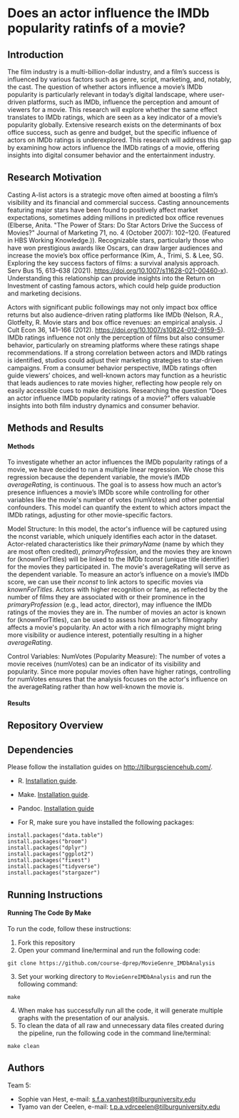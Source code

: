 # Does an actor influence the IMDb popularity ratinfs of a movie?
## Introduction
The film industry is a multi-billion-dollar industry, and a film’s success is influenced by various factors such as genre, script, marketing, and, notably, the cast. The question of whether actors influence a movie’s IMDb popularity is particularly relevant in today’s digital landscape, where user-driven platforms, such as IMDb, influence the perception and amount of viewers for a movie. This research will explore whether the same effect translates to IMDb ratings, which are seen as a key indicator of a movie’s popularity globally. Extensive research exists on the determinants of box office success, such as genre and budget, but the specific influence of actors on IMDb ratings is underexplored. This research will address this gap by examining how actors influence the IMDb ratings of a movie, offering insights into digital consumer behavior and the entertainment industry.

## Research Motivation
Casting A-list actors is a strategic move often aimed at boosting a film’s visibility and its financial and commercial success. Casting announcements featuring major stars have been found to positively affect market expectations, sometimes adding millions in predicted box office revenues (Elberse, Anita. "The Power of Stars: Do Star Actors Drive the Success of Movies?" Journal of Marketing 71, no. 4 (October 2007): 102–120. (Featured in HBS Working Knowledge.)). Recognizable stars, particularly those who have won prestigious awards like Oscars, can draw larger audiences and increase the movie’s box office performance (Kim, A., Trimi, S. & Lee, SG. Exploring the key success factors of films: a survival analysis approach. Serv Bus 15, 613–638 (2021). https://doi.org/10.1007/s11628-021-00460-x). Understanding this relationship can provide insights into the Return on Investment of casting famous actors, which could help guide production and marketing decisions.

Actors with significant public followings may not only impact box office returns but also audience-driven rating platforms like IMDb (Nelson, R.A., Glotfelty, R. Movie stars and box office revenues: an empirical analysis. J Cult Econ 36, 141–166 (2012). https://doi.org/10.1007/s10824-012-9159-5). IMDb ratings influence not only the perception of films but also consumer behavior, particularly on streaming platforms where these ratings shape recommendations. If a strong correlation between actors and IMDb ratings is identified, studios could adjust their marketing strategies to star-driven campaigns. From a consumer behavior perspective, IMDb ratings often guide viewers’ choices, and well-known actors may function as a heuristic that leads audiences to rate movies higher, reflecting how people rely on easily accessible cues to make decisions. Researching the question “Does an actor influence IMDb popularity ratings of a movie?” offers valuable insights into both film industry dynamics and consumer behavior.

## Methods and Results
#### Methods
To investigate whether an actor influences the IMDb popularity ratings of a movie, we have decided to run a multiple linear regression. We chose this regression because the dependent variable, the movie’s *IMDb averageRating*, is continuous. The goal is to assess how much an actor’s presence influences a movie’s IMDb score while controlling for other variables like the movie's number of votes (numVotes) and other potential confounders. This model can quantify the extent to which actors impact the IMDb ratings, adjusting for other movie-specific factors. 

Model Structure:
In this model, the actor's influence will be captured using the nconst variable, which uniquely identifies each actor in the dataset. Actor-related characteristics like their *primaryName* (name by which they are most often credited), *primaryProfession*, and the movies they are known for (knownForTitles) will be linked to the IMDb *tconst* (unique title identifier) for the movies they participated in. The movie's averageRating will serve as the dependent variable.
To measure an actor’s influence on a movie’s IMDb score, we can use their *nconst* to link actors to specific movies via *knownForTitles*. Actors with higher recognition or fame, as reflected by the number of films they are associated with or their prominence in the *primaryProfession* (e.g., lead actor, director), may influence the IMDb ratings of the movies they are in.
The number of movies an actor is known for (knownForTitles), can be used to assess how an actor’s filmography affects a movie's popularity. An actor with a rich filmography might bring more visibility or audience interest, potentially resulting in a higher *averageRating*.

Control Variables:
NumVotes (Popularity Measure): The number of votes a movie receives (numVotes) can be an indicator of its visibility and popularity. Since more popular movies often have higher ratings, controlling for numVotes ensures that the analysis focuses on the actor's influence on the averageRating rather than how well-known the movie is.

#### Results

## Repository Overview

## Dependencies

Please follow the installation guides on http://tilburgsciencehub.com/.

- R. [Installation guide](https://tilburgsciencehub.com/building-blocks/configure-your-computer/statistics-and-computation/r/).
- Make. [Installation guide](https://tilburgsciencehub.com/building-blocks/configure-your-computer/automation-and-workflows/make/).
- Pandoc. [Installation guide](https://tilburgsciencehub.com/building-blocks/configure-your-computer/statistics-and-computation/pandoc/)

- For R, make sure you have installed the following packages:
```
install.packages("data.table")
install.packages("broom")
install.packages("dplyr")
install.packages("ggplot2")
install.packages("fixest")
install.packages("tidyverse")
install.packages("stargazer")
```

## Running Instructions
#### **Running The Code By Make**
To run the code, follow these instructions:
1. Fork this repository
2. Open your command line/terminal and run the following code:
```
git clone https://github.com/course-dprep/MovieGenre_IMDbAnalysis
```
3. Set your working directory to `MovieGenreIMDbAnalysis` and run the following command:
```
make
```
4. When make has successfully run all the code, it will generate multiple graphs with the presentation of our analysis. 
5. To clean the data of all raw and unnecessary data files created during the pipeline, run the following code in the command line/terminal: 
```
make clean
```

## Authors
Team 5:
- Sophie van Hest, e-mail: s.f.a.vanhest@tilburguniversity.edu
- Tyamo van der Ceelen, e-mail: t.p.a.vdrceelen@tilburguniversity.edu
